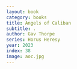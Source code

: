 ```yaml
---
layout: book
category: books
title: Angels of Caliban
subtitle: .
author: Gav Thorpe
series: Horus Heresy
year: 2023
index: 38
image: aoc.jpg
---
```

